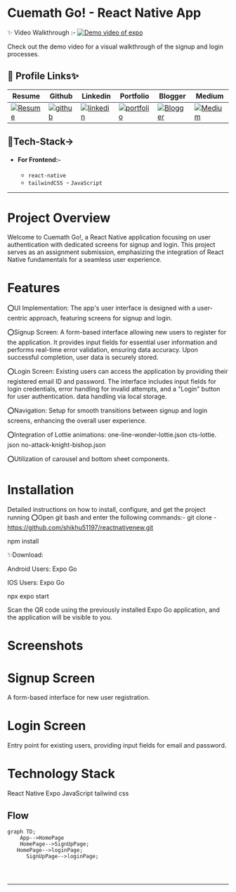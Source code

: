 
# Cuemath Go! - React Native App

✨   Video Walkthrough :-  <a href="https://drive.google.com/file/d/1NJDhdEaZ98qPdkkhWmbgxSUCwXUeloPL/view?usp=drive_link">![Demo video of expo](https://img.shields.io/badge/Demo_Video_Of_Game-Click_ME-brightgreen.svg?style=plastic&logo=YouTube&logoColor=red)</a>



Check out the demo video for a visual walkthrough of the signup and login processes.

## 🔗 Profile Links✨




| Resume | Github                                                                                                                                   | Linkedin                                                                                                                                                            | Portfolio                                                                                                                                    | Blogger                                                                                                                                                           | Medium                                                                                                                                    |
| ------------- | ---------------------------------------------------------------------------------------------------------------------------------------- | ------------------------------------------------------------------------------------------------------------------------------------------------------------------- | -------------------------------------------------------------------------------------------------------------------------------------------- | -------------------------------------------------------------------------------------------------------------------------------------------- | -------------------------------------------------------------------------------------------------------------------------------------------- |
| [![Resume](https://img.shields.io/badge/my_Resume-E75480?style=for-the-badge&logo=ko-fi&logoColor=white)](https://drive.google.com/file/d/1YE62u2ChjmlR-EKeqZ75UvFMg_KcY86T/view?usp=sharing) | [![github](https://img.shields.io/badge/github-1DA1F2?style=for-the-badge&logo=github&logoColor=white)](https://github.com/shikhu51197/)| [![linkedin](https://img.shields.io/badge/linkedin-0A66C2?style=for-the-badge&logo=linkedin&logoColor=white)](https://www.linkedin.com/in/shikha-gupta-12a2b5199) |[![portfolio](https://img.shields.io/badge/my_portfolio-18A303?style=for-the-badge&logo=ionic&logoColor=white)](https://shikhu51197.github.io/) |[![Blogger](https://img.shields.io/badge/Blogger-FE5A1D?style=for-the-badge&logo=Blogger&logoColor=white)](https://wwwartificial-intelligence.blogspot.com/) |[![Medium](https://img.shields.io/badge/Medium-000?style=for-the-badge&logo=Medium&logoColor=white)](https://medium.com/@sg780060) |  


## 💫Tech-Stack->

- #### For Frontend:-
   - `react-native`
   - `tailwindCSS`
   - `JavaScript `

   
---
# Project Overview
Welcome to Cuemath Go!, a React Native application focusing on user authentication with dedicated screens for signup and login. This project serves as an assignment submission, emphasizing the integration of React Native fundamentals for a seamless user experience.

# Features
⭕UI Implementation: The app's user interface is designed with a user-centric approach, featuring screens for signup and login.

⭕Signup Screen: A form-based interface allowing new users to register for the application. It provides input fields for essential user information and performs real-time error validation, ensuring data accuracy. Upon successful completion, user data is securely stored.

⭕Login Screen: Existing users can access the application by providing their registered email ID and password. The interface includes input fields for login credentials, error handling for invalid attempts, and a "Login" button for user authentication. data handling via local storage.

⭕Navigation: Setup for smooth transitions between signup and login screens, enhancing the overall user experience.

⭕Integration of Lottie animations:
one-line-wonder-lottie.json
cts-lottie. json
no-attack-knight-bishop.json

⭕Utilization of carousel and bottom sheet components.

# Installation
Detailed instructions on how to install, configure, and get the project running
⭕Open git bash and enter the following commands:-
  git clone - https://github.com/shikhu51197/reactnativenew.git

  npm install
  
✨Download:

Android Users: Expo Go

IOS Users: Expo Go

  npx expo start
  
Scan the QR code using the previously installed Expo Go application, and the application will be visible to you.

# Screenshots
# Signup Screen
A form-based interface for new user registration.


# Login Screen
Entry point for existing users, providing input fields for email and password.


# Technology Stack
React Native
Expo
JavaScript
tailwind css


## Flow

```mermaid
graph TD;
    App-->HomePage
    HomePage-->SignUpPage;
   HomePage-->loginPage;
      SignUpPage-->loginPage;
    

     
```

---

